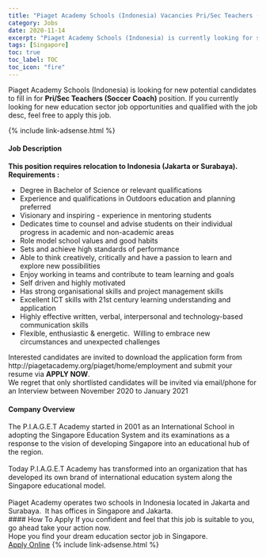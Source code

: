 ```yaml
---
title: "Piaget Academy Schools (Indonesia) Vacancies Pri/Sec Teachers (Soccer Coach)" 
category: Jobs 
date: 2020-11-14 
excerpt: "Piaget Academy Schools (Indonesia) is currently looking for suitable person to fill in the Pri/Sec Teachers (Soccer Coach) which positioned at Singapore" 
tags: [Singapore] 
toc: true 
toc_label: TOC 
toc_icon: "fire" 
--- 
```


<p>Piaget Academy Schools (Indonesia) is looking for new potential candidates to fill in for <b>Pri/Sec Teachers (Soccer Coach)</b> position. If you currently looking for new education sector job opportunities and qualified with the job desc, feel free to apply this job.
</p>{% include link-adsense.html %} 
 <div><div><div><h4>Job Description</h4></div></div><div><div><span><div><div><strong>This position requires relocation to Indonesia (Jakarta or Surabaya).</strong></div><div><strong>Requirements :</strong></div><ul><li>Degree in Bachelor of Science or relevant qualifications</li><li>Experience and qualifications in Outdoors education and planning preferred</li><li>Visionary and inspiring - experience in mentoring students</li><li>Dedicates time to counsel and advise students on their individual progress in academic and non-academic areas</li><li>Role model school values and good habits</li><li>Sets and achieve high standards of performance</li><li>Able to think creatively, critically and have a passion to learn and explore new possibilities</li><li>Enjoy working in teams and contribute to team learning and goals</li><li>Self driven and highly motivated</li><li>Has strong organisational skills and project management skills</li><li>Excellent ICT skills with 21st century learning understanding and application</li><li>Highly effective written, verbal, interpersonal and technology-based communication skills</li><li>Flexible, enthusiastic &amp; energetic.&#160; Willing to embrace new circumstances and unexpected challenges</li></ul><div>Interested candidates are invited to download the application form from http://piagetacademy.org/piaget/home/employment and submit your resume via <strong>APPLY NOW</strong>.</div><div>We regret that only shortlisted candidates will be invited via email/phone for an Interview between November 2020 to January 2021</div></div></span></div></div></div> 
<div><div><div><h4>Company Overview</h4></div></div><div><div><span><div><div>The P.I.A.G.E.T Academy started in 2001 as an International School in adopting the Singapore Education System and its examinations as a response to the vision of developing Singapore into an educational hub of the region.</div>
<div><br>
Today P.I.A.G.E.T Academy has transformed into an organization that has developed its own brand of international education system along the Singapore educational model.</div>
<div><br>
Piaget Academy operates two schools in Indonesia located in Jakarta and Surabaya.&#160; It has offices in Singapore and Jakarta.</div></div></span></div></div></div> 
#### How To Apply 
If you confident and feel that this job is suitable to you, go ahead take your action now. <br/> 
Hope you find your dream education sector job in Singapore. <br/> 
<a href="https://www.jobstreet.com.my/en/job/pri-sec-teachers-soccer-coach-8149423/origin/sg?jobId=jobstreet-sg-job-8149423&sectionRank=17&token=0~a860236b-49d1-4ca9-a1db-d0882cd813c5&fr=SRP%20View%20In%20New%20Ta" class="btn btn--info" target="_blank" rel="nofollow noopenner">Apply Online</a> 
{% include link-adsense.html %} 